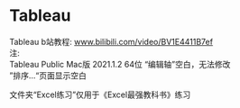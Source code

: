 # Tableau
Tableau b站教程: www.bilibili.com/video/BV1E4411B7ef  
注:  
Tableau Public Mac版 2021.1.2 64位 “编辑轴”空白，无法修改  
”排序...“页面显示空白

文件夹“Excel练习”仅用于《Excel最强教科书》练习
